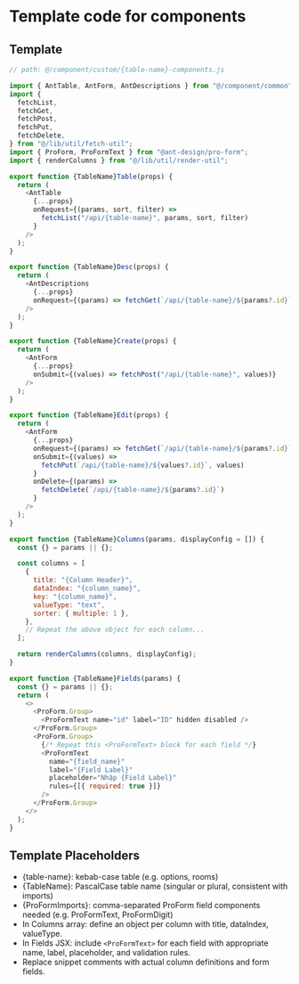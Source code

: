 # Template code for components

## Template

```javascript
// path: @/component/custom/{table-name}-components.js

import { AntTable, AntForm, AntDescriptions } from "@/component/common";
import {
  fetchList,
  fetchGet,
  fetchPost,
  fetchPut,
  fetchDelete,
} from "@/lib/util/fetch-util";
import { ProForm, ProFormText } from "@ant-design/pro-form";
import { renderColumns } from "@/lib/util/render-util";

export function {TableName}Table(props) {
  return (
    <AntTable
      {...props}
      onRequest={(params, sort, filter) =>
        fetchList("/api/{table-name}", params, sort, filter)
      }
    />
  );
}

export function {TableName}Desc(props) {
  return (
    <AntDescriptions
      {...props}
      onRequest={(params) => fetchGet(`/api/{table-name}/${params?.id}`)}
    />
  );
}

export function {TableName}Create(props) {
  return (
    <AntForm
      {...props}
      onSubmit={(values) => fetchPost("/api/{table-name}", values)}
    />
  );
}

export function {TableName}Edit(props) {
  return (
    <AntForm
      {...props}
      onRequest={(params) => fetchGet(`/api/{table-name}/${params?.id}`)}
      onSubmit={(values) =>
        fetchPut(`/api/{table-name}/${values?.id}`, values)
      }
      onDelete={(params) =>
        fetchDelete(`/api/{table-name}/${params?.id}`)
      }
    />
  );
}

export function {TableName}Columns(params, displayConfig = []) {
  const {} = params || {};

  const columns = [
    {
      title: "{Column Header}",
      dataIndex: "{column_name}",
      key: "{column_name}",
      valueType: "text",
      sorter: { multiple: 1 },
    },
    // Repeat the above object for each column...
  ];

  return renderColumns(columns, displayConfig);
}

export function {TableName}Fields(params) {
  const {} = params || {};
  return (
    <>
      <ProForm.Group>
        <ProFormText name="id" label="ID" hidden disabled />
      </ProForm.Group>
      <ProForm.Group>
        {/* Repeat this <ProFormText> block for each field */}
        <ProFormText
          name="{field_name}"
          label="{Field Label}"
          placeholder="Nhập {Field Label}"
          rules={[{ required: true }]}
        />
      </ProForm.Group>
    </>
  );
}
```

## Template Placeholders

- {table-name}: kebab-case table (e.g. options, rooms)
- {TableName}: PascalCase table name (singular or plural, consistent with imports)
- {ProFormImports}: comma-separated ProForm field components needed (e.g. ProFormText, ProFormDigit)
- In Columns array: define an object per column with title, dataIndex, valueType.
- In Fields JSX: include `<ProFormText>` for each field with appropriate name, label, placeholder, and validation rules.
- Replace snippet comments with actual column definitions and form fields.
